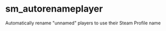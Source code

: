 sm_autorenameplayer
===================

Automatically rename "unnamed" players to use their Steam Profile name
